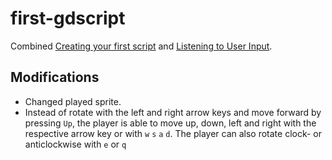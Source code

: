 # first-gdscript
Combined [Creating your first script](https://docs.godotengine.org/en/stable/getting_started/step_by_step/scripting_first_script.html) and [Listening to User Input](https://docs.godotengine.org/en/stable/getting_started/step_by_step/scripting_player_input.html).

## Modifications

- Changed played sprite.
- Instead of rotate with the left and right arrow keys and move forward by pressing `Up`, the player is able to move up, down, left and right with the respective arrow key or with `w` `s` `a` `d`. The player can also rotate clock- or anticlockwise with `e` or `q`
